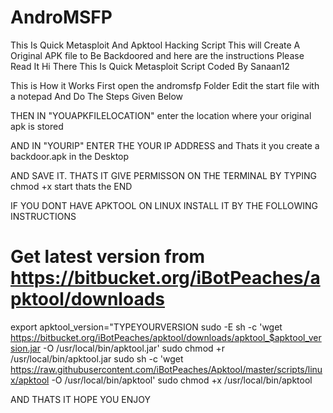 # AndroMSFP
This Is Quick Metasploit And Apktool Hacking Script This will Create  A Original APK file to Be Backdoored and here are the instructions Please Read It 
Hi There This Is Quick Metasploit Script         Coded By Sanaan12

This is How it Works
First open the andromsfp Folder
Edit the start file with a notepad And Do The Steps Given Below

THEN IN "YOUAPKFILELOCATION" enter the location where your original apk is stored

AND IN "YOURIP" ENTER THE YOUR IP ADDRESS and Thats it you create a backdoor.apk in the Desktop

AND SAVE IT. THATS IT GIVE PERMISSON ON THE TERMINAL BY TYPING chmod +x start thats the END



IF YOU DONT HAVE APKTOOL ON LINUX INSTALL IT  BY THE FOLLOWING INSTRUCTIONS

# Get latest version from https://bitbucket.org/iBotPeaches/apktool/downloads
export apktool_version="TYPEYOURVERSION
sudo -E sh -c 'wget https://bitbucket.org/iBotPeaches/apktool/downloads/apktool_$apktool_version.jar -O /usr/local/bin/apktool.jar'
sudo chmod +r /usr/local/bin/apktool.jar
sudo sh -c 'wget https://raw.githubusercontent.com/iBotPeaches/Apktool/master/scripts/linux/apktool -O /usr/local/bin/apktool'
sudo chmod +x /usr/local/bin/apktool


 AND THATS IT HOPE YOU ENJOY
